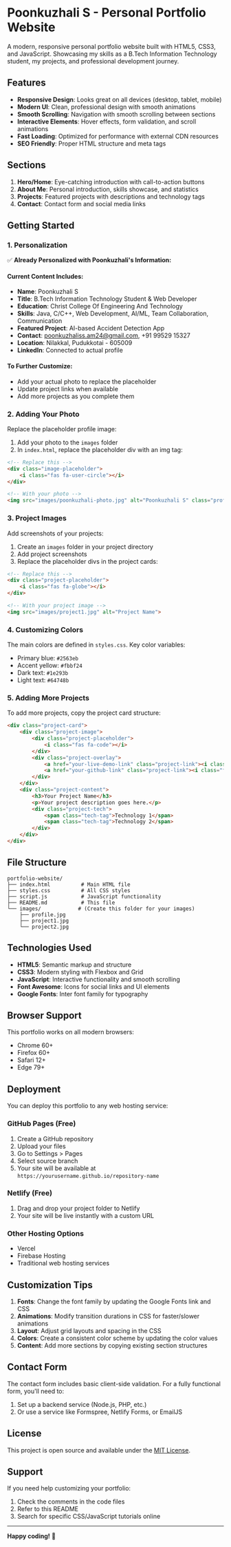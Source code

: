 # Poonkuzhali S - Personal Portfolio Website

A modern, responsive personal portfolio website built with HTML5, CSS3, and JavaScript. Showcasing my skills as a B.Tech Information Technology student, my projects, and professional development journey.

## Features

- **Responsive Design**: Looks great on all devices (desktop, tablet, mobile)
- **Modern UI**: Clean, professional design with smooth animations
- **Smooth Scrolling**: Navigation with smooth scrolling between sections
- **Interactive Elements**: Hover effects, form validation, and scroll animations
- **Fast Loading**: Optimized for performance with external CDN resources
- **SEO Friendly**: Proper HTML structure and meta tags

## Sections

1. **Hero/Home**: Eye-catching introduction with call-to-action buttons
2. **About Me**: Personal introduction, skills showcase, and statistics
3. **Projects**: Featured projects with descriptions and technology tags
4. **Contact**: Contact form and social media links

## Getting Started

### 1. Personalization

✅ **Already Personalized with Poonkuzhali's Information:**

#### Current Content Includes:
- **Name**: Poonkuzhali S
- **Title**: B.Tech Information Technology Student & Web Developer  
- **Education**: Christ College Of Engineering And Technology
- **Skills**: Java, C/C++, Web Development, AI/ML, Team Collaboration, Communication
- **Featured Project**: AI-based Accident Detection App
- **Contact**: poonkuzhaliss.am24@gmail.com, +91 99529 15327
- **Location**: Nilakkal, Pudukkotai - 605009
- **LinkedIn**: Connected to actual profile

#### To Further Customize:
- Add your actual photo to replace the placeholder
- Update project links when available
- Add more projects as you complete them

### 2. Adding Your Photo

Replace the placeholder profile image:
1. Add your photo to the `images` folder
2. In `index.html`, replace the placeholder div with an img tag:

```html
<!-- Replace this -->
<div class="image-placeholder">
    <i class="fas fa-user-circle"></i>
</div>

<!-- With your photo -->
<img src="images/poonkuzhali-photo.jpg" alt="Poonkuzhali S" class="profile-image">
```

### 3. Project Images

Add screenshots of your projects:
1. Create an `images` folder in your project directory
2. Add project screenshots
3. Replace the placeholder divs in the project cards:

```html
<!-- Replace this -->
<div class="project-placeholder">
    <i class="fas fa-globe"></i>
</div>

<!-- With your project image -->
<img src="images/project1.jpg" alt="Project Name">
```

### 4. Customizing Colors

The main colors are defined in `styles.css`. Key color variables:
- Primary blue: `#2563eb`
- Accent yellow: `#fbbf24`
- Dark text: `#1e293b`
- Light text: `#64748b`

### 5. Adding More Projects

To add more projects, copy the project card structure:

```html
<div class="project-card">
    <div class="project-image">
        <div class="project-placeholder">
            <i class="fas fa-code"></i>
        </div>
        <div class="project-overlay">
            <a href="your-live-demo-link" class="project-link"><i class="fas fa-external-link-alt"></i></a>
            <a href="your-github-link" class="project-link"><i class="fab fa-github"></i></a>
        </div>
    </div>
    <div class="project-content">
        <h3>Your Project Name</h3>
        <p>Your project description goes here.</p>
        <div class="project-tech">
            <span class="tech-tag">Technology 1</span>
            <span class="tech-tag">Technology 2</span>
        </div>
    </div>
</div>
```

## File Structure

```
portfolio-website/
├── index.html          # Main HTML file
├── styles.css          # All CSS styles
├── script.js           # JavaScript functionality
├── README.md           # This file
└── images/            # (Create this folder for your images)
    ├── profile.jpg
    ├── project1.jpg
    └── project2.jpg
```

## Technologies Used

- **HTML5**: Semantic markup and structure
- **CSS3**: Modern styling with Flexbox and Grid
- **JavaScript**: Interactive functionality and smooth scrolling
- **Font Awesome**: Icons for social links and UI elements
- **Google Fonts**: Inter font family for typography

## Browser Support

This portfolio works on all modern browsers:
- Chrome 60+
- Firefox 60+
- Safari 12+
- Edge 79+

## Deployment

You can deploy this portfolio to any web hosting service:

### GitHub Pages (Free)
1. Create a GitHub repository
2. Upload your files
3. Go to Settings > Pages
4. Select source branch
5. Your site will be available at `https://yourusername.github.io/repository-name`

### Netlify (Free)
1. Drag and drop your project folder to Netlify
2. Your site will be live instantly with a custom URL

### Other Hosting Options
- Vercel
- Firebase Hosting
- Traditional web hosting services

## Customization Tips

1. **Fonts**: Change the font family by updating the Google Fonts link and CSS
2. **Animations**: Modify transition durations in CSS for faster/slower animations
3. **Layout**: Adjust grid layouts and spacing in the CSS
4. **Colors**: Create a consistent color scheme by updating the color values
5. **Content**: Add more sections by copying existing section structures

## Contact Form

The contact form includes basic client-side validation. For a fully functional form, you'll need to:
1. Set up a backend service (Node.js, PHP, etc.)
2. Or use a service like Formspree, Netlify Forms, or EmailJS

## License

This project is open source and available under the [MIT License](LICENSE).

## Support

If you need help customizing your portfolio:
1. Check the comments in the code files
2. Refer to this README
3. Search for specific CSS/JavaScript tutorials online

---

**Happy coding!** 🚀
